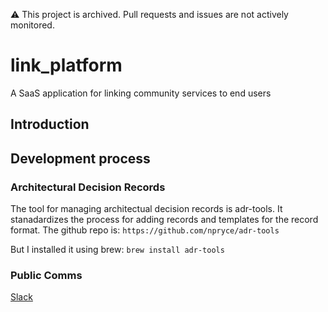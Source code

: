 ⚠️ This project is archived. Pull requests and issues are not actively monitored.

# link_platform
A SaaS application for linking community services to end users

## Introduction


## Development process

### Architectural Decision Records

The tool for managing architectual decision records is adr-tools. 
It stanadardizes the process for adding records and templates for the record format.
The github repo is:
`https://github.com/npryce/adr-tools`

But I installed it using brew:
`brew install adr-tools`


### Public Comms
[Slack](https://join.slack.com/t/zendesk-volunteer/shared_invite/enQtNDczNTM5MzEwNjQwLTJlNDJiZTc4OWM4ZDAzYTRiZTI2ODg1MzlmM2FlYjFjM2JjM2ZmYjIwMmFhOTNiYTZlODcwOWIzYjllMzZlMDc)
